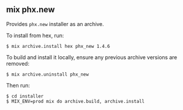 ## mix phx.new

Provides `phx.new` installer as an archive.

To install from hex, run:

    $ mix archive.install hex phx_new 1.4.6

To build and install it locally,
ensure any previous archive versions are removed:

    $ mix archive.uninstall phx_new

Then run:

    $ cd installer
    $ MIX_ENV=prod mix do archive.build, archive.install
